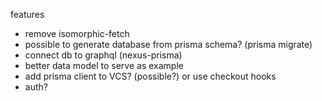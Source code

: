 features

- remove isomorphic-fetch
- possible to generate database from prisma schema? (prisma migrate)
- connect db to graphql (nexus-prisma)
- better data model to serve as example
- add prisma client to VCS? (possible?) or use checkout hooks
- auth?
